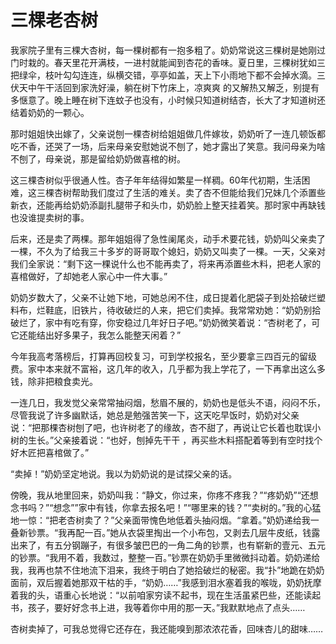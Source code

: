 # 三棵老杏树

我家院子里有三棵大杏树，每一棵树都有一抱多粗了。奶奶常说这三棵树是她刚过门时栽的。春天里花开满枝，一进村就能闻到杏花的香味。夏日里，三棵树犹如三把绿伞，枝叶勾勾连连，纵横交错，亭亭如盖，天上下小雨地下都不会掉水滴。三伏天中午干活回到家洗好澡，躺在树下竹床上，凉爽爽 的又解热又解乏，别提有多惬意了。晚上睡在树下连蚊子也没有，小时候只知道树结杏，长大了才知道树还结着奶奶的一颗心。 

 那时姐姐快出嫁了，父亲说刨一棵杏树给姐姐做几件嫁妆，奶奶听了一连几顿饭都吃不香，还哭了一场，后来母亲安慰她说不刨了，她才露出了笑意。我问母亲为啥不刨了，母亲说，那是留给奶奶做喜棺的树。 

 这三棵杏树似乎很通人性。杏子年年结得如繁星一样稠。60年代初期，生活困难，这三棵杏树帮助我们度过了生活的难关。卖了杏不但能给我们兄妹几个添置些新衣，还能再给奶奶添副扎腿带子和头巾，奶奶脸上整天挂着笑。那时家中再缺钱也没谁提卖树的事。 

 后来，还是卖了两棵。那年姐姐得了急性阑尾炎，动手术要花钱，奶奶叫父亲卖了一棵，不久为了给我三十多岁的哥哥取个媳妇，奶奶又叫卖了一棵。一天，父亲对我们全家说：“剩下这一棵说什么也不能再卖了，将来再添置些木料，把老人家的喜棺做好，了却她老人家心中一件大事。” 

 奶奶岁数大了，父亲不让她下地，可她总闲不住，成日提着化肥袋子到处拾破烂塑料布，烂鞋底，旧铁片，待收破烂的人来，把它们卖掉。我常常劝她：“奶奶别拾破烂了，家中有吃有穿，你安稳过几年好日子吧。”奶奶微笑着说：“杏树老了，可它还能结出好多果子，我怎么能整天闲着？” 

 今年我高考落榜后，打算再回校复习，可到学校报名，至少要拿三四百元的留级费。家中本来就不富裕，这几年的收入，几乎都为我上学花了，一下再拿出这么多钱，除非把粮食卖光。 

 一连几日，我发觉父亲常常抽闷烟，愁眉不展的，奶奶也是低头不语，闷闷不乐，尽管我说了许多幽默话，她总是勉强苦笑一下，这天吃早饭时，奶奶对父亲说：“把那棵杏树刨了吧，也许树老了的缘故，杏不甜了，再说让它长着也耽误小树的生长。”父亲接着说：“也好，刨掉先干干 ，再买些木料搭配着等到有空时找个好木匠把喜棺做了。” 

 “卖掉！”奶奶坚定地说。我以为奶奶说的是试探父亲的话。 

 傍晚，我从地里回来，奶奶叫我：“静文，你过来，你疼不疼我？”“疼奶奶”“还想念书吗？”“想念””家中有钱，你拿去报名吧！”“哪里来的钱？”“卖树的。”我的心猛地一惊：“把老杏树卖了？”父亲面带愧色地低着头抽闷烟。“拿着。”奶奶递给我一叠新钞票。“我再配一百。”她从衣袋里掏出一个小布包，又剥去几层牛皮纸，钱露出来了，有五分钢蹦子，有很多皱巴巴的一角二角的钞票，也有崭新的壹元、五元的钞票。“我用不着，我数过，整整一百。”钞票在奶奶手里微微抖动着。奶奶递给我，我再也禁不住地流下泪来，我终于明白了她拾破烂的秘密。我“扑”地跪在奶奶面前，双后握着她那双干枯的手，“奶奶……”我感到泪水塞着我的喉咙，奶奶抚摩着我的头，语重心长地说：“以前咱家穷读不起书，现在生活虽紧巴些，还能读起书，孩子，要好好念书上进，我等着你中用的那一天。”我默默地点了点头…… 

 杏树卖掉了，可我总觉得它还存在，我还能嗅到那浓浓花香，回味杏儿的甜味……
  